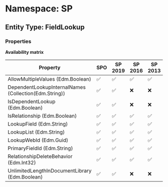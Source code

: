 # Namespace: SP

## Entity Type: FieldLookup

### Properties

**Availability matrix**

Property | SPO | SP 2019 | SP 2016 | SP 2013
----------|-----|---------|---------|--------
AllowMultipleValues (Edm.Boolean) | ✅ | ✅ | ✅ | ✅
DependentLookupInternalNames (Collection(Edm.String)) | ✅ | ✅ | ❌ | ❌
IsDependentLookup (Edm.Boolean) | ✅ | ✅ | ❌ | ❌
IsRelationship (Edm.Boolean) | ✅ | ✅ | ✅ | ✅
LookupField (Edm.String) | ✅ | ✅ | ✅ | ✅
LookupList (Edm.String) | ✅ | ✅ | ✅ | ✅
LookupWebId (Edm.Guid) | ✅ | ✅ | ✅ | ✅
PrimaryFieldId (Edm.String) | ✅ | ✅ | ✅ | ✅
RelationshipDeleteBehavior (Edm.Int32) | ✅ | ✅ | ✅ | ✅
UnlimitedLengthInDocumentLibrary (Edm.Boolean) | ✅ | ✅ | ❌ | ❌

